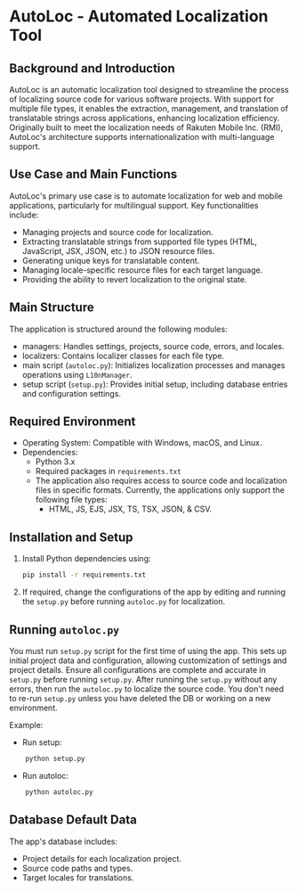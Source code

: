 # AutoLoc - Automated Localization Tool

## Background and Introduction
AutoLoc is an automatic localization tool designed to streamline the process of localizing source code for various software projects. With support for multiple file types, it enables the extraction, management, and translation of translatable strings across applications, enhancing localization efficiency. Originally built to meet the localization needs of Rakuten Mobile Inc. (RMI), AutoLoc's architecture supports internationalization with multi-language support.

## Use Case and Main Functions
AutoLoc's primary use case is to automate localization for web and mobile applications, particularly for multilingual support. Key functionalities include:
- Managing projects and source code for localization.
- Extracting translatable strings from supported file types (HTML, JavaScript, JSX, JSON, etc.) to JSON resource files.
- Generating unique keys for translatable content.
- Managing locale-specific resource files for each target language.
- Providing the ability to revert localization to the original state.

## Main Structure
The application is structured around the following modules:
- managers: Handles settings, projects, source code, errors, and locales.
- localizers: Contains localizer classes for each file type.
- main script (`autoloc.py`): Initializes localization processes and manages operations using `L10nManager`.
- setup script (`setup.py`): Provides initial setup, including database entries and configuration settings.

## Required Environment
- Operating System: Compatible with Windows, macOS, and Linux.
- Dependencies:
  - Python 3.x
  - Required packages in `requirements.txt`
  - The application also requires access to source code and localization files in specific formats. Currently, the applications only support the following file types:
    - HTML, JS, EJS, JSX, TS, TSX, JSON, & CSV.

## Installation and Setup
1. Install Python dependencies using:
    ```bash
    pip install -r requirements.txt
    ```
2. If required, change the configurations of the app by editing and running the `setup.py` before running `autoloc.py` for localization.

## Running `autoloc.py`
You must run `setup.py` script for the first time of using the app. This sets up initial project data and configuration, allowing customization of settings and project details. Ensure all configurations are complete and accurate in `setup.py` before running `setup.py`. 
After running the `setup.py` without any errors, then run the `autoloc.py` to localize the source code. You don't need to re-run `setup.py` unless you have deleted the DB or working on a new environment. 

Example:
- Run setup:
```bash
    python setup.py
```

- Run autoloc:
```bash
    python autoloc.py
```

## Database Default Data
The app's database includes:
- Project details for each localization project.
- Source code paths and types.
- Target locales for translations.
